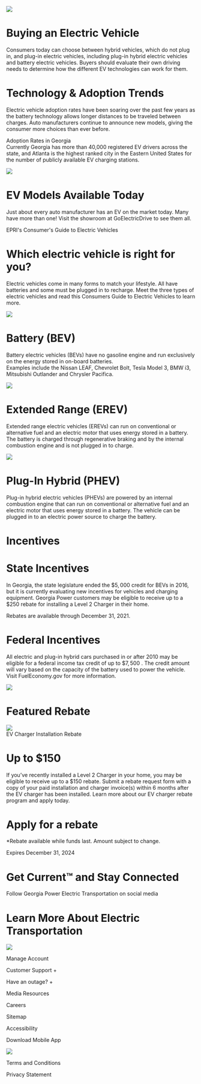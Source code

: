 ![](images/411fc3e7bdb532e007751e86b06c85f152b803ae3fb51f65b84ae55de88dd273.jpg)  

# Buying an Electric Vehicle  

Consumers today can choose between hybrid vehicles, which do not plug in, and plug-in electric vehicles, including plug-in hybrid electric vehicles and battery electric vehicles. Buyers should evaluate their own driving needs to determine how the different EV technologies can work for them.  

# Technology & Adoption Trends  

Electric vehicle adoption rates have been soaring over the past few years as the battery technology allows longer distances to be traveled between charges. Auto manufacturers continue to announce new models, giving the consumer more choices than ever before.  

Adoption Rates in Georgia   
Currently Georgia has more than 40,000 registered EV drivers across the state, and Atlanta is the highest ranked city in the Eastern United States for the number of publicly available EV charging stations.  

![](images/40fb138d6dbf40fba9cb99bca974b40432001b6b81159ec0b8b65dda97424d6d.jpg)  

# EV Models Available Today  

Just about every auto manufacturer has an EV on the market today. Many have more than one! Visit the showroom at GoElectricDrive to see them all.  

EPRI's Consumer's Guide to Electric Vehicles  

# Which electric vehicle is right for you?  

Electric vehicles come in many forms to match your lifestyle. All have batteries and some must be plugged in to recharge. Meet the three types of electric vehicles and read this Consumers Guide to Electric Vehicles to learn more.  

![](images/655e3daa6a13822104d59be54c0e16c8efa4a4daa1a82e9f536a9540f9d0070b.jpg)  

# Battery (BEV)  

Battery electric vehicles (BEVs) have no gasoline engine and run exclusively on the energy stored in on-board batteries.   
Examples include the Nissan LEAF, Chevrolet Bolt, Tesla Model 3, BMW i3, Mitsubishi Outlander and Chrysler Pacifica.  

![](images/524d22a90fbbbad1794376d9fc84e8a3160d45e1fe80520c75857b5dccef4f23.jpg)  

# Extended Range (EREV)  

Extended range electric vehicles (EREVs) can run on conventional or alternative fuel and an electric motor that uses energy stored in a battery. The battery is charged through regenerative braking and by the internal combustion engine and is not plugged in to charge.  

![](images/2462c44cef6899655431be9df10acf0563a1587eed13a1984c8fff2e577a641f.jpg)  

# Plug-In Hybrid (PHEV)  

Plug-in hybrid electric vehicles (PHEVs) are powered by an internal combustion engine that can run on conventional or alternative fuel and an electric motor that uses energy stored in a battery. The vehicle can be plugged in to an electric power source to charge the battery.  

# Incentives  

# State Incentives  

In Georgia, the state legislature ended the $\$5,000$ credit for BEVs in 2016, but it is currently evaluating new incentives for vehicles and charging equipment. Georgia Power customers may be eligible to receive up to a $\$250$ rebate for installing a Level 2 Charger in their home.  

Rebates are available through December 31, 2021.  

# Federal Incentives  

All electric and plug-in hybrid cars purchased in or after 2010 may be eligible for a federal income tax credit of up to $\$7,500$ . The credit amount will vary based on the capacity of the battery used to power the vehicle. Visit FuelEconomy.gov for more information.  

![](images/e18ac6212adab4ac8372773da10c203011c0a51acb6057bc6d26dd0f5f0f57e1.jpg)  

# Featured Rebate  

![](images/0a2411d91a450148f40600dc57fc1640ce602068513e5842cd987b0d65763ab3.jpg)  
EV Charger Installation Rebate  

# Up to $\$150$  

If you’ve recently installed a Level 2 Charger in your home, you may be eligible to receive up to a $\$150$ rebate. Submit a rebate request form with a copy of your paid installation and charger invoice(s) within 6 months after the EV charger has been installed. Learn more about our EV charger rebate program and apply today.  

# Apply for a rebate  

\*Rebate available while funds last. Amount subject to change.  

Expires December 31, 2024  

# Get Current™ and Stay Connected  

Follow Georgia Power Electric Transportation on social media  

# Learn More About Electric Transportation  

![](images/f9817c47b8865a413b8bc1fd2cd143f803c38741464a6696264a275c7002ae65.jpg)  

Manage Account  

Customer Support +  

Have an outage? +  

Media Resources  

Careers  

Sitemap  

Accessibility  

Download Mobile App  

![](images/1fefa1a1182270a5f360cace4380842f2401b93cfcdc09282fac790c326fa6d3.jpg)  

Terms and Conditions  

Privacy Statement  